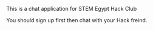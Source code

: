 This is a chat application for STEM Egypt Hack Club

You should sign up first then chat with your Hack freind.
